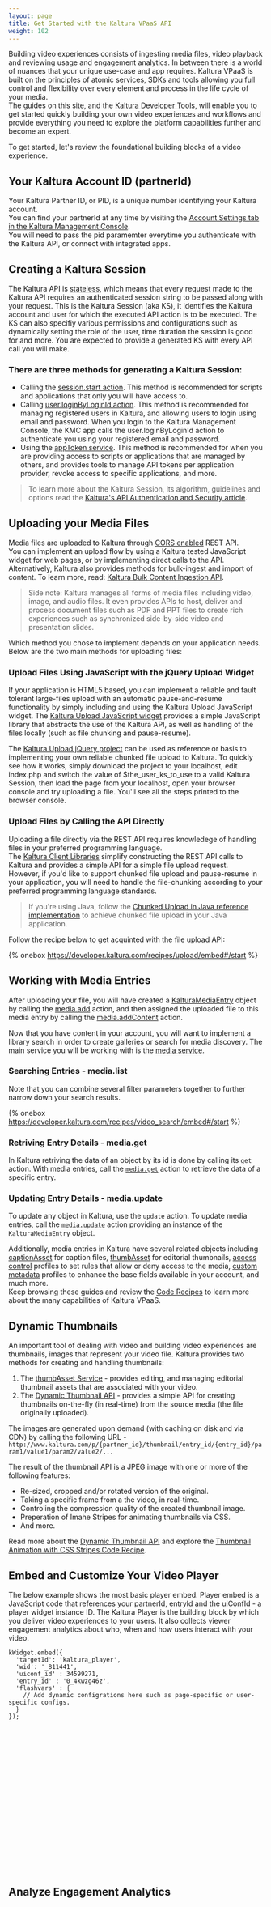 ```yaml
---
layout: page
title: Get Started with the Kaltura VPaaS API
weight: 102
---
```


Building video experiences consists of ingesting media files, video playback and  reviewing usage and engagement analytics. In between there is a world of nuances that your unique use-case and app requires. Kaltura VPaaS is built on the principles of atomic services, SDKs and tools allowing you full control and flexibility over every element and process in the life cycle of your media.  
The guides on this site, and the [Kaltura Developer Tools](https://developer.kaltura.com), will enable you to get started quickly building your own video experiences and workflows and provide everything you need to explore the platform capabilities further and become an expert.  

To get started, let's review the foundational building blocks of a video experience. 

## Your Kaltura Account ID (partnerId)

Your Kaltura Partner ID, or PID, is a unique number identifying your Kaltura account.  
You can find your partnerId at any time by visiting the [Account Settings tab in the Kaltura Management Console](https://www.kaltura.com/index.php/kmc/kmc#account|overview).  
You will need to pass the pid paramemter everytime you authenticate with the Kaltura API, or connect with integrated apps.

## Creating a Kaltura Session

The Kaltura API is [stateless](https://en.wikipedia.org/wiki/Stateless_protocol), which means that every request made to the Kaltura API requires an authenticated session string to be passed along with your request. This is the Kaltura Session (aka KS), it identifies the Kaltura account and user for which the executed API action is to be executed. The KS can also specifiy various permissions and configurations such as dynamically setting the role of the user, time duration the session is good for and more. You are expected to provide a generated KS with every API call you will make. 

### There are three methods for generating a Kaltura Session:

* Calling the [session.start action](https://developer.kaltura.com/api-docs/#/session.start). This method is recommended for scripts and applications that only you will have access to.
* Calling [user.loginByLoginId action](https://developer.kaltura.com/api-docs/#/user.loginByLoginId). This method is recommended for managing registered users in Kaltura, and allowing users to login using email and password. When you login to the Kaltura Management Console, the KMC app calls the user.loginByLoginId action to authenticate you using your registered email and password.
* Using the [appToken service](https://developer.kaltura.com/api-docs/#/appToken). This method is recommended for when you are providing access to scripts or applications that are managed by others, and provides tools to manage API tokens per application provider, revoke access to specific applications, and more.

> To learn more about the Kaltura Session, its algorithm, guidelines and options read the [Kaltura's API Authentication and Security article](https://knowledge.kaltura.com/node/229).

## Uploading your Media Files

Media files are uploaded to Kaltura through [CORS enabled](https://www.w3.org/wiki/CORS_Enabled) REST API.  
You can implement an upload flow by using a Kaltura tested JavaScript widget for web pages, or by implementing direct calls to the API.  
Alternatively, Kaltura also provides methods for bulk-ingest and import of content. To learn more, read: [Kaltura Bulk Content Ingestion API](https://vpaas.kaltura.com/documentation/02_Media-Ingest-and-Preperation/Bulk-Content-Ingestion.html).

>  Side note: Kaltura manages all forms of media files including video, image, and audio files. It even provides APIs to host, deliver and process document files such as PDF and PPT files to create rich experiences such as synchronized side-by-side video and presentation slides.

Which method you chose to implement depends on your application needs.  
Below are the two main methods for uploading files:

### Upload Files Using JavaScript with the jQuery Upload Widget

If your application is HTML5 based, you can implement a reliable and fault tolerant large-files upload with an automatic pause-and-resume functionality by simply including and using the Kaltura Upload JavaScript widget.
The [Kaltura Upload JavaScript widget](https://github.com/kaltura/chunked-file-upload-jquery) provides a simple JavaScript library that abstracts the use of the Kaltura API, as well as handling of the files locally (such as file chunking and pause-resume).

The [Kaltura Upload jQuery project](https://github.com/kaltura/chunked-file-upload-jquery) can be used as reference or basis to implementing your own reliable chunked file upload to Kaltura.
To quickly see how it works, simply download the project to your localhost, edit index.php and switch the value of $the_user_ks_to_use to a valid Kaltura Session, then load the page from your localhost, open your browser console and try uploading a file. You'll see all the steps printed to the browser console.

### Upload Files by Calling the API Directly

Uploading a file directly via the REST API requires knowledege of handling files in your preferred programming language.  
The [Kaltura Client Libraries](https://developer.kaltura.com/api-docs/#/Client%20Libraries) simplify constructing the REST API calls to Kaltura and provides a simple API for a simple file upload request.  
However, if you'd like to support chunked file upload and pause-resume in your application, you will need to handle the file-chunking according to your preferred programming language standards.

> If you're using Java, follow the [Chunked Upload in Java reference implementation](https://github.com/kaltura/Sample-Kaltura-Chunked-Upload-Java) to achieve chunked file upload in your Java application.

Follow the recipe below to get acquinted with the file upload API:

{% onebox https://developer.kaltura.com/recipes/upload/embed#/start %}

## Working with Media Entries

After uploading your file, you will have created a [KalturaMediaEntry](https://developer.kaltura.com/api-docs/#/KalturaMediaEntry) object by calling the [media.add](https://developer.kaltura.com/api-docs/#/media.add) action, and then assigned the uploaded file to this media entry by calling the [media.addContent](https://developer.kaltura.com/api-docs/#/media.addContent) action.

Now that you have content in your account, you will want to implement a library search in order to create galleries or search for media discovery. The main service you will be working with is the [media service](https://developer.kaltura.com/api-docs/#/media).

### Searching Entries - media.list

Note that you can combine several filter parameters together to further narrow down your search results. 

{% onebox https://developer.kaltura.com/recipes/video_search/embed#/start %}

### Retriving Entry Details - media.get

In Kaltura retriving the data of an object by its id is done by calling its `get` action. With media entries, call the [`media.get`](https://developer.kaltura.com/api-docs/#/media.get) action to retrieve the data of a specific entry.

### Updating Entry Details - media.update

To update any object in Kaltura, use the `update` action. To update media entries, call the [`media.update`](https://developer.kaltura.com/api-docs/#/media.update) action providing an instance of the `KalturaMediaEntry` object.   

Additionally, media entries in Kaltura have several related objects including [captionAsset](https://developer.kaltura.com/api-docs/#/captionAsset) for caption files, [thumbAsset](https://developer.kaltura.com/api-docs/#/thumbAsset) for editorial thumbnails, [access control](https://developer.kaltura.com/api-docs/#/accessControl) profiles to set rules that allow or deny access to the media, [custom metadata](https://developer.kaltura.com/recipes/metadata) profiles to enhance the base fields available in your account, and much more.  
Keep browsing these guides and review the [Code Recipes](https://developer.kaltura.com/recipes/) to learn more about the many capabilities of Kaltura VPaaS.

## Dynamic Thumbnails

An important tool of dealing with video and building video experiences are thumbnails, images that represent your video file. Kaltura provides two methods for creating and handling thumbnails: 

1. The [thumbAsset Service](https://developer.kaltura.com/api-docs/#/thumbAsset) - provides editing, and managing editorial thumbnail assets that are associated with your video.
2. The [Dynamic Thumbnail API](https://knowledge.kaltura.com/kaltura-thumbnail-api) - provides a simple API for creating thumbnails on-the-fly (in real-time) from the source media (the file originally uploaded).

The images are generated upon demand (with caching on disk and via CDN) by calling the following URL -  
`http://www.kaltura.com/p/{partner_id}/thumbnail/entry_id/{entry_id}/param1/value1/param2/value2/...`  

The result of the thumbnail API is a JPEG image with one or more of the following features:  

* Re-sized, cropped and/or rotated version of the original.
* Taking a specific frame from a the video, in real-time.
* Controling the compression quality of the created thumbnail image. 
* Preperation of Imahe Stripes for animating thumbnails via CSS.
* And more.

Read more about the [Dynamic Thumbnail API](knowledge.kaltura.com/kaltura-thumbnail-api) and explore the [Thumbnail Animation with CSS Stripes Code Recipe](https://developer.kaltura.com/recipes/dynamic_thumbnails).


## Embed and Customize Your Video Player 

The below example shows the most basic player embed. Player embed is a JavaScript code that references your partnerId, entryId and the uiConfId - a player widget instance ID. The Kaltura Player is the building block by which you deliver video experiences to your users. It also collects viewer engagement analytics about who, when and how users interact with your video. 

<div class="w-row">
<div class="w-col w-col-3">

```
kWidget.embed({ 
  'targetId': 'kaltura_player', 
  'wid': '_811441', 
  'uiconf_id' : 34599271, 
  'entry_id' : '0_4kwzg46z', 
  'flashvars' : { 
    // Add dynamic configrations here such as page-specific or user-specific configs. 
  } 
});
```

</div>
<div class="w-col w-col-6">
  <div class="w-embed w-iframe w-script media-embed-div">
      <!-- Outer div defines maximum space the player can take -->
      <div style="width: 100%;display: inline-block;position: relative;">
        <!--  inner pusher div defines aspect ratio: in this case 16:9 ~ 56.25% -->
        <div id="dummy" style="margin-top: 56.25%;"></div>
        <!--  the player embed target, set to take up available absolute space   -->
        <script src="https://cdnapisec.kaltura.com/p/811441/sp/81144100/embedIframeJs/uiconf_id/35015842/partner_id/811441" style="margin: 0px 0px 0px 0px;"></script>
        <div id="kaltura_player_1461185766" style="position:absolute;top:0;left:0;left: 0;right: 0;bottom:0;border:none;"></div>
      </div>
      <script>
        kWidget.embed({
          "targetId": "kaltura_player_1461185766",
          "wid": "_811441",
          "uiconf_id": 35015842,
          "flashvars": {
            "streamerType": "auto"
          },
          "entry_id": "0_4kwzg46z"
        });
      </script>
  </div>
</div>
</div>

## Analyze Engagement Analytics
